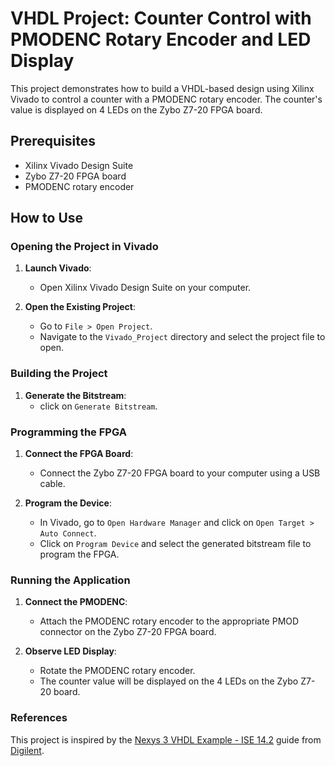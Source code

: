 ﻿# VHDL Project: Counter Control with PMODENC Rotary Encoder and LED Display

 This project demonstrates how to build a VHDL-based design using Xilinx Vivado to control a counter with a PMODENC rotary encoder. The counter's value is displayed on 4 LEDs on the Zybo Z7-20 FPGA board.

## Prerequisites
- Xilinx Vivado Design Suite
- Zybo Z7-20 FPGA board
- PMODENC rotary encoder

## How to Use

### Opening the Project in Vivado

1. **Launch Vivado**:
   - Open Xilinx Vivado Design Suite on your computer.

2. **Open the Existing Project**:
   - Go to `File > Open Project`.
   - Navigate to the `Vivado_Project` directory and select the project file to open.

### Building the Project

1. **Generate the Bitstream**:
   - click on `Generate Bitstream`.

### Programming the FPGA

1. **Connect the FPGA Board**:
   - Connect the Zybo Z7-20 FPGA board to your computer using a USB cable.

2. **Program the Device**:
   - In Vivado, go to `Open Hardware Manager` and click on `Open Target > Auto Connect`.
   - Click on `Program Device` and select the generated bitstream file to program the FPGA.

### Running the Application

1. **Connect the PMODENC**:
   - Attach the PMODENC rotary encoder to the appropriate PMOD connector on the Zybo Z7-20 FPGA board.

2. **Observe LED Display**:
   - Rotate the PMODENC rotary encoder.
   - The counter value will be displayed on the 4 LEDs on the Zybo Z7-20 board.

### References
 This project is inspired by the [Nexys 3 VHDL Example - ISE 14.2](https://digilent.com/reference/_media/reference/pmod/pmodenc/pmodenc_ise_demo_14-2.zip) guide from [Digilent](https://digilent.com/reference/pmod/pmodenc/start).
